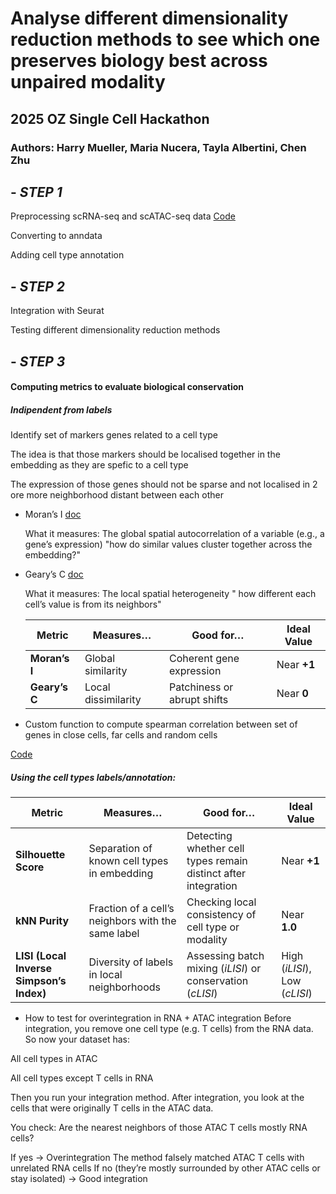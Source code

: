 # Analyse different dimensionality reduction methods to see which one preserves biology best across unpaired modality 
## 2025 OZ Single Cell Hackathon 
### Authors: Harry Mueller, Maria Nucera, Tayla Albertini, Chen Zhu

## - *STEP 1*

  Preprocessing scRNA-seq and scATAC-seq data
  [Code](https://github.com/harrymueller/hackathon_multiomic_embeddings/blob/main/scRNA_scATAC_Preprocessing.R)

  Converting to anndata

  Adding cell type annotation
  
## - *STEP 2*
  
  Integration with Seurat

  Testing different dimensionality reduction methods

## - *STEP 3*
    
  #### Computing metrics to evaluate biological conservation

  ##### Indipendent from labels

  Identify set of markers genes related to a cell type

  The idea is that those markers should be localised together in the embedding as they are spefic to a cell type

  The expression of those genes should not be sparse and not localised in 2 ore more neighborhood distant between each other

  - Moran’s I
    [doc](https://scanpy.readthedocs.io/en/stable/generated/scanpy.metrics.morans_i.html)
    
    What it measures:
    The global spatial autocorrelation of a variable (e.g., a gene’s expression) "how do similar values cluster together across the embedding?"
  - Geary’s C
    [doc](https://scanpy.readthedocs.io/en/stable/generated/scanpy.metrics.gearys_c.html)

    What it measures:
   The local spatial heterogeneity " how different each cell’s value is from its neighbors"

    | Metric        | Measures…           | Good for…                   | Ideal Value |
    | ------------- | ------------------- | --------------------------- | ----------- |
    | **Moran’s I** | Global similarity   | Coherent gene expression    | Near **+1** |
    | **Geary’s C** | Local dissimilarity | Patchiness or abrupt shifts | Near **0**  |

  - Custom function to compute spearman correlation between set of genes in close cells, far cells and random cells


   [Code](https://github.com/harrymueller/hackathon_multiomic_embeddings/blob/main/Biological_conservation_metrics%20(2).ipynb)


##### Using the cell types labels/annotation:

| **Metric**                               | **Measures…**                                      | **Good for…**                                                  | **Ideal Value**               |
| ---------------------------------------- | -------------------------------------------------- | -------------------------------------------------------------- | ----------------------------- |
| **Silhouette Score**                     | Separation of known cell types in embedding        | Detecting whether cell types remain distinct after integration | Near **+1**                   |
| **kNN Purity**                           | Fraction of a cell’s neighbors with the same label | Checking local consistency of cell type or modality            | Near **1.0**                  |
| **LISI (Local Inverse Simpson’s Index)** | Diversity of labels in local neighborhoods         | Assessing batch mixing (*iLISI*) or conservation (*cLISI*)     | High (*iLISI*), Low (*cLISI*) |



  - How to test for overintegration in RNA + ATAC integration
  Before integration, you remove one cell type (e.g. T cells) from the RNA data.
  So now your dataset has:

  All cell types in ATAC

  All cell types except T cells in RNA

  Then you run your integration method.
  After integration, you look at the cells that were originally T cells in the ATAC data.

   You check:
   Are the nearest neighbors of those ATAC T cells mostly RNA cells?

  If yes →  Overintegration
  The method falsely matched ATAC T cells with unrelated RNA cells
  If no (they’re mostly surrounded by other ATAC cells or stay isolated) →  Good integration
